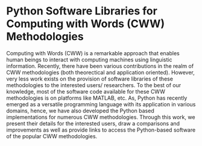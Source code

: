 <h1>Python Software Libraries for Computing with Words (CWW) Methodologies </h1>
Computing with Words (CWW) is a remarkable approach that enables human beings to interact with computing machines using linguistic information. Recently, there have been various contributions in the realm of CWW methodologies (both theorectical and application oriented). However, very less work exists on the provision of software libraries of these methodologies to the interested users/ researchers. To the best of our knowledge, most of the software code available for these CWW methodologies is on platforms like MATLAB, etc. As, Python has recently emerged as a versatile programming language with its application in various domains, hence, we have also developed the Python based implementations for numerous CWW methodologies. Through this work, we present their details for the interested users, draw a comparisons and improvements as well as provide links to access the Python-based software of the popular CWW methodologies.
